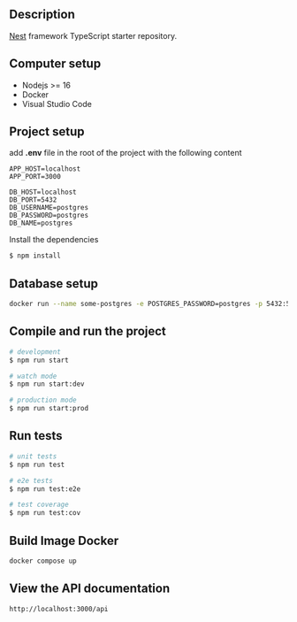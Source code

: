 

## Description

[Nest](https://github.com/nestjs/nest) framework TypeScript starter repository.

## Computer setup

- Nodejs >= 16
- Docker
- Visual Studio Code

## Project setup

add **.env** file in the root of the project with the following content

```
APP_HOST=localhost
APP_PORT=3000

DB_HOST=localhost
DB_PORT=5432
DB_USERNAME=postgres
DB_PASSWORD=postgres
DB_NAME=postgres
```

Install the dependencies

```bash
$ npm install
```

## Database setup

```bash
docker run --name some-postgres -e POSTGRES_PASSWORD=postgres -p 5432:5432 -d postgres
```

## Compile and run the project

```bash
# development
$ npm run start

# watch mode
$ npm run start:dev

# production mode
$ npm run start:prod
```

## Run tests

```bash
# unit tests
$ npm run test

# e2e tests
$ npm run test:e2e

# test coverage
$ npm run test:cov
```

## Build Image Docker

```bash
docker compose up
```

## View the API documentation

```
http://localhost:3000/api
```
